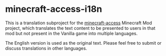 # minecraft-access-i18n

This is a translation subproject for the [minecraft-access](https://github.com/khanshoaib3/minecraft-access) Minecraft Mod project,
which translates the text content to be presented to users in that mod but not present in the Vanilla game into multiple languages. 

The English version is used as the original text. Please feel free to submit or discuss translations in other languages.

[//]: # (## Untranslated Keys)

[//]: # ()
[//]: # ()
[//]: # (### For zh_cn)

[//]: # ()
[//]: # (| Key | English value |)

[//]: # ()
[//]: # (|-----|---------------|)

[//]: # ()
[//]: # (|     |               |)

